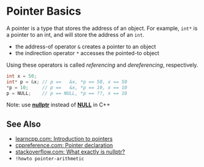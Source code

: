 # Pointer Basics

A pointer is a type that stores the address of an object.
For example, `int*` is a pointer to an int, and will store the address of an `int`.
- the address-of operator `&` creates a pointer to an object
- the indirection operator `*` accesses the pointed-to object

Using these operators is called *referencing* and *dereferencing*, respectively.
```cpp
int x = 50;
int* p = &x; // p ==   &x, *p == 50, x == 50
*p = 10;     // p ==   &x, *p == 10, x == 10
p = NULL;    // p == NULL, *p == ??, x == 10
```
Note: use **[nullptr](https://en.cppreference.com/w/cpp/language/nullptr)** instead of
**[NULL](https://en.cppreference.com/w/c/types/NULL)** in C++

## See Also
- [learncpp.com: Introduction to pointers](https://www.learncpp.com/cpp-tutorial/introduction-to-pointers/)
- [cppreference.com: Pointer declaration](https://en.cppreference.com/w/cpp/language/pointer)
- [stackoverflow.com: What exactly is nullptr?](https://stackoverflow.com/q/1282295/5740428)
- `!howto pointer-arithmetic`

